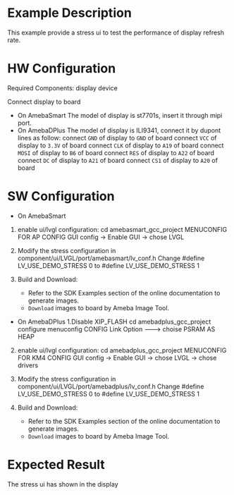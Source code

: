 # Example Description

This example provide a stress ui to test the performance of display refresh rate.

# HW Configuration

Required Components: display device

Connect display to board
* On AmebaSmart
The model of display is st7701s, insert it through mipi port.
* On AmebaDPlus
The model of display is ILI9341, connect it by dupont lines as follow:
connect `GND` of display to `GND` of board
connect `VCC` of display to `3.3V` of board
connect `CLK` of display to `A19` of board
connect `MOSI` of display to `B6` of board
connect `RES` of display to `A22` of board
connect `DC` of display to `A21` of board
connect `CS1` of display to `A20` of board

# SW Configuration
* On AmebaSmart
1. enable ui/lvgl configuration:
cd amebasmart_gcc_project
MENUCONFIG FOR AP CONFIG
GUI config -> Enable GUI ->  chose LVGL

1. Modify the stress configuration in
component/ui/LVGL/port/amebasmart/lv_conf.h
Change
#define LV_USE_DEMO_STRESS 0
to
#define LV_USE_DEMO_STRESS 1

1. Build and Download:
   * Refer to the SDK Examples section of the online documentation to generate images.
   * `Download` images to board by Ameba Image Tool.

* On AmebaDPlus
1.Disable XIP_FLASH
cd amebadplus_gcc_project
configure menuconfig
CONFIG Link Option  --->
choise PSRAM AS HEAP

2. enable ui/lvgl configuration:
cd amebadplus_gcc_project
MENUCONFIG FOR KM4 CONFIG
GUI config -> Enable GUI ->  chose LVGL ->  chose drivers

3. Modify the stress configuration in
component/ui/LVGL/port/amebadplus/lv_conf.h
Change
#define LV_USE_DEMO_STRESS 0
to
#define LV_USE_DEMO_STRESS 1

4. Build and Download:
   * Refer to the SDK Examples section of the online documentation to generate images.
   * `Download` images to board by Ameba Image Tool.

# Expected Result
The stress ui has shown in the display